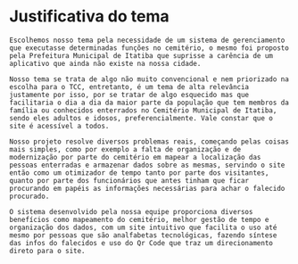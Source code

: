 # Justificativa do tema
	Escolhemos nosso tema pela necessidade de um sistema de gerenciamento que executasse determinadas funções no cemitério, o mesmo foi proposto pela Prefeitura Municipal de Itatiba que suprisse a carência de um aplicativo que ainda não existe na nossa cidade. 
	
	Nosso tema se trata de algo não muito convencional e nem priorizado na escolha para o TCC, entretanto, é um tema de alta relevância justamente por isso, por se tratar de algo esquecido mas que facilitaria o dia a dia da maior parte da população que tem membros da  família ou conhecidos enterrados no Cemitério Municipal de Itatiba, sendo eles adultos e idosos, preferencialmente. Vale constar que o site é acessível a todos.  

	Nosso projeto resolve diversos problemas reais, começando pelas coisas mais simples, como por exemplo a falta de organização e de modernização por parte do cemitério em mapear a localização das pessoas enterradas e armazenar dados sobre as mesmas, servindo o site então como um otimizador de tempo tanto por parte dos visitantes, quanto por parte dos funcionários que antes tinham que ficar procurando em papéis as informações necessárias para achar o falecido procurado. 

	O sistema desenvolvido pela nossa equipe proporciona diversos benefícios como mapeamento do cemitério, melhor gestão de tempo e organização dos dados, com um site intuitivo que facilita o uso até mesmo por pessoas que são analfabetas tecnológicas, fazendo síntese das infos do falecidos e uso do Qr Code que traz um direcionamento direto para o site. 

